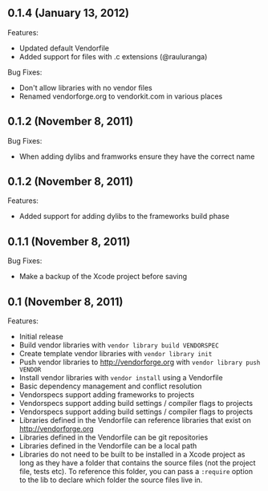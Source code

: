 ## 0.1.4 (January 13, 2012)

Features:

  - Updated default Vendorfile
  - Added support for files with .c extensions (@rauluranga)

Bug Fixes:

  - Don't allow libraries with no vendor files
  - Renamed vendorforge.org to vendorkit.com in various places

## 0.1.2 (November 8, 2011)

Bug Fixes:

  - When adding dylibs and framworks ensure they have the correct name

## 0.1.2 (November 8, 2011)

Features:

  - Added support for adding dylibs to the frameworks build phase

## 0.1.1 (November 8, 2011)

Bug Fixes:

  - Make a backup of the Xcode project before saving

## 0.1 (November 8, 2011)

Features:

  - Initial release
  - Build vendor libraries with `vendor library build VENDORSPEC`
  - Create template vendor libraries with `vendor library init`
  - Push vendor libraries to http://vendorforge.org with `vendor library push VENDOR`
  - Install vendor libraries with `vendor install` using a Vendorfile
  - Basic dependency management and conflict resolution
  - Vendorspecs support adding frameworks to projects
  - Vendorspecs support adding build settings / compiler flags to projects
  - Vendorspecs support adding build settings / compiler flags to projects
  - Libraries defined in the Vendorfile can reference libraries that
    exist on http://vendorforge.org
  - Libraries defined in the Vendorfile can be git repositories
  - Libraries defined in the Vendorfile can be a local path
  - Libraries do not need to be built to be installed in a Xcode project
    as long as they have a folder that contains the source files (not
    the project file, tests etc). To reference this folder, you can pass a
    `:require` option to the lib to declare which folder the source files
    live in.
